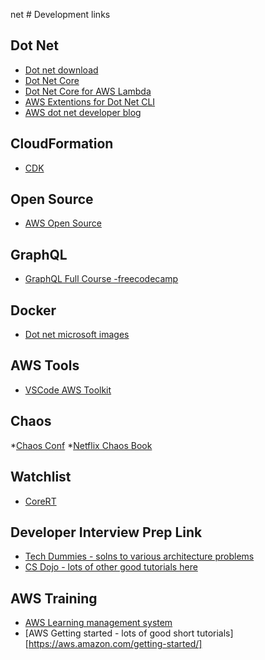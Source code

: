 net # Development links


## Dot Net

* [Dot net download](https://www.microsoft.com/net/download)
* [Dot Net Core](https://awslabs.github.io/aws-cdk/passing-in-data.html#getting-a-value-from-a-context-variable)
* [Dot Net Core for AWS Lambda](https://github.com/aws/aws-lambda-dotnet)
* [AWS Extentions for Dot Net CLI](https://github.com/aws/aws-extensions-for-dotnet-cli)
* [AWS dot net developer blog](https://aws.amazon.com/blogs/developer/category/programing-language/dot-net/)
## CloudFormation

*  [CDK](https://awslabs.github.io/aws-cdk/passing-in-data.html#getting-a-value-from-a-context-variable)

## Open Source

* [AWS Open Source](https://aws.amazon.com/opensource/)

## GraphQL

* [GraphQL Full Course -freecodecamp](https://www.youtube.com/watch?v=ed8SzALpx1Q)


## Docker

* [Dot net microsoft images](https://hub.docker.com/r/microsoft/dotnet/)

## AWS Tools
* [VSCode AWS Toolkit](https://github.com/aws/aws-toolkit-vscode)

## Chaos
*[Chaos Conf](https://www.youtube.com/watch?v=cefJd2v037U&list=PLLIx5ktghjqKtZdfDDyuJrlhC-ICfhVAN)
*[Netflix Chaos Book](https://www.oreilly.com/library/view/chaos-engineering/9781491988459/)


## Watchlist

* [CoreRT](https://github.com/dotnet/corert)


## Developer Interview Prep Link
* [Tech Dummies - solns to various architecture problems](https://www.youtube.com/channel/UCn1XnDWhsLS5URXTi5wtFTA)
* [CS Dojo - lots of other good tutorials here](https://www.youtube.com/playlist?list=PLBZBJbE_rGRVnpitdvpdY9952IsKMDuev)

## AWS Training
* [AWS Learning management system](https://www.aws.training/)
* [AWS Getting started - lots of good short tutorials][https://aws.amazon.com/getting-started/]

